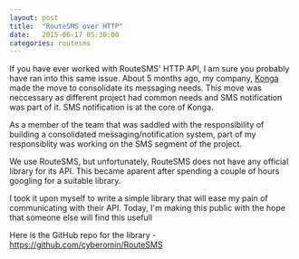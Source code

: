 ```yaml
---
layout: post
title:  "RouteSMS over HTTP"
date:   2015-06-17 05:30:00
categories: routesms
---
```

<p>
If you have ever worked with RouteSMS' HTTP API, I am sure you probably have ran into this same issue.
About 5 months ago, my company, <a href="http://konga.com">Konga</a> made the move to consolidate its 
messaging needs. This move was neccessary as different project had common needs and SMS notification was part of it. SMS notification is at the core of Konga.
</p>

<p> As a member of the team that was saddled with the responsibility of building a consolidated messaging/notification system, part of my responsiblity was working on the SMS segment of the project. </p>

<p>We use RouteSMS, but unfortunately, RouteSMS does not have any official library for its API.
This became aparent after spending a couple of hours googling for a suitable library.</p>

<p>I took it upon myself to write a simple library that will ease my pain of communicating with 
their API. Today, I'm making this public with the hope that someone else will find this usefull
</p>
<p>Here is the GitHub repo for the library - <a href="https://github.com/cyberomin/RouteSMS">
https://github.com/cyberomin/RouteSMS</a>